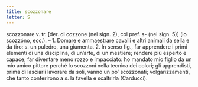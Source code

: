 ```yaml
---
title: scozzonare
letter: S
---
```

scozzonare v. tr. [der. di cozzone (nel sign. 2), col pref. s- (nel sign. 5)] (io scozzóno, ecc.). – 1. Domare e ammaestrare cavalli e altri animali da sella e da tiro: s. un puledro, una giumenta. 2. In senso fig., far apprendere i primi elementi di una disciplina, di un’arte, di un mestiere; rendere più esperto e capace; far diventare meno rozzo e impacciato: ho mandato mio figlio da un mio amico pittore perché lo scozzoni nella tecnica dei colori; gli apprendisti, prima di lasciarli lavorare da soli, vanno un po’ scozzonati; volgarizzamenti, che tanto conferirono a s. la favella e scaltrirla (Carducci).